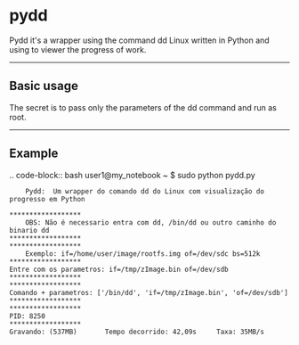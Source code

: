 pydd
====

Pydd it's a wrapper using the command dd Linux written in Python and using to viewer the progress of work.

-----------
Basic usage
-----------

The secret is to pass only the parameters of the dd command and run as root.

-------
Example
-------

.. code-block:: bash
user1@my_notebook ~ $ sudo python pydd.py

        Pydd:  Um wrapper do comando dd do Linux com visualização do progresso em Python
    
    ******************
        OBS: Não é necessario entra com dd, /bin/dd ou outro caminho do binario dd
    ******************
    ******************
        Exemplo: if=/home/user/image/rootfs.img of=/dev/sdc bs=512k
    ******************
    Entre com os parametros: if=/tmp/zImage.bin of=/dev/sdb
    ******************
    ******************
    Comando + parametros: ['/bin/dd', 'if=/tmp/zImage.bin', 'of=/dev/sdb']
    ******************
    ******************
    PID: 8250
    ******************
    Gravando: (537MB)       Tempo decorrido: 42,09s     Taxa: 35MB/s
    
